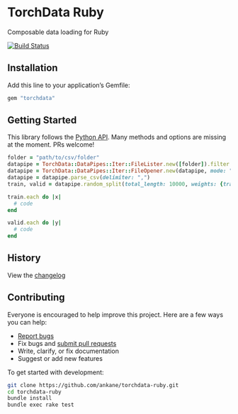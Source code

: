 # TorchData Ruby

Composable data loading for Ruby

[![Build Status](https://github.com/ankane/torchdata-ruby/workflows/build/badge.svg?branch=master)](https://github.com/ankane/torchdata-ruby/actions)

## Installation

Add this line to your application’s Gemfile:

```ruby
gem "torchdata"
```

## Getting Started

This library follows the [Python API](https://pytorch.org/data/). Many methods and options are missing at the moment. PRs welcome!

```ruby
folder = "path/to/csv/folder"
datapipe = TorchData::DataPipes::Iter::FileLister.new([folder]).filter { |filename| filename.end_with?(".csv") }
datapipe = TorchData::DataPipes::Iter::FileOpener.new(datapipe, mode: "rt")
datapipe = datapipe.parse_csv(delimiter: ",")
train, valid = datapipe.random_split(total_length: 10000, weights: {train: 0.5, valid: 0.5}, seed: 0)

train.each do |x|
  # code
end

valid.each do |y|
  # code
end
```

## History

View the [changelog](CHANGELOG.md)

## Contributing

Everyone is encouraged to help improve this project. Here are a few ways you can help:

- [Report bugs](https://github.com/ankane/torchdata-ruby/issues)
- Fix bugs and [submit pull requests](https://github.com/ankane/torchdata-ruby/pulls)
- Write, clarify, or fix documentation
- Suggest or add new features

To get started with development:

```sh
git clone https://github.com/ankane/torchdata-ruby.git
cd torchdata-ruby
bundle install
bundle exec rake test
```
